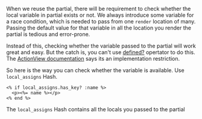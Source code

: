 <!--


---
 "Rails : check whether local variable passed to partial"
excerpt: "Rails : check whether local variable passed to partial"
date: 2014-06-30 01:00:00 IST
updated: 2014-06-30 01:00:00 IST
categories: rails
tags: rails, partials
---

-->
<!DOCTYPE html>
<html>

<head>
  <title>basic-git-workflow</title>
  <meta charset="utf-8">
  <meta name="viewport" content="width=device-width, initial-scale=1.0">

  <link rel="stylesheet" href="./css/bootstrap.css">
  <link rel="stylesheet" href="./css/bootstrap.grid.css">
  <link rel="stylesheet" href="./css/bootstrap.min.css">
  <link rel="stylesheet" href="./css/bootstrap-reboot.min.css">
  <link rel="stylesheet" href="./css/bootstrap.css.map">
  <link rel="stylesheet" href="./css/blog-home.css">
  <link rel="stylesheet" href="./css/prism.css">
  <script async defer src="./css/prism.js"></script>
</head>

<body>

When we reuse the partial, there will be requirement to check whether the local variable in partial exists or not. We always introduce some variable for a race condition, which is needed to pass from one `render` location of many. Passing the default value for that variable in all the location you render the partial is tedious and error-prone.

Instead of this, checking whether the variable passed to the partial will work great and easy. But the catch is, you can't use [defined?](http://ruby-doc.com/docs/ProgrammingRuby/html/tut_expressions.html#UG) opertator to do this. The [ActionView documentation](http://api.rubyonrails.org/classes/ActionView/Base.html#class-ActionView::Base-label-Passing+local+variables+to+sub+templates) says its an implementation restriction.

So here is the way you can check whether the variable is available. Use `local_assigns` Hash.

```erb
<% if local_assigns.has_key? :name %>
  <p><%= name %></p>
<% end %>
```

The `local_assigns` Hash contains all the locals you passed to the partial
